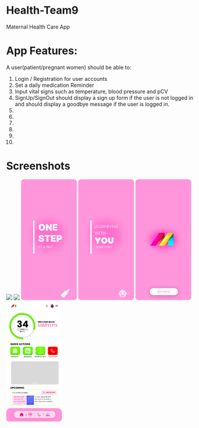 ﻿# Health-Team9
 Maternal Health Care App

# App Features:
A user(patient/pregnant women) should be able to:
1. Login / Registration for user accounts 
2. Set a daily medication Reminder
3. Input vital signs such as temperature, blood pressure  and pCV
4. SignUp/SignOut should display a sign up form if the user is not logged in and should display a goodbye message if the user is logged in.
5. 
6.
7.
8.
9.
10.

# Screenshots
<div>
<img src="https://user-images.githubusercontent.com/52883664/201880896-7fd83f04-9020-488b-90f4-1e09c8d0112a.jpg" width="150px"/>
<img src="https://user-images.githubusercontent.com/52883664/201880943-4b9136b6-160c-428e-b949-9529e99272db.jpg" width="150px"/>
<img src="https://github.com/Alex-Gichau/Health-Team9/blob/a583b119b022cb3f46e55b128a63aa15ada0af78/app/src/main/res/screenshots/Splash2/iPhone%2013%20Pro%20Max.jpg" width="150px"/>
<img src="https://github.com/Alex-Gichau/Health-Team9/blob/a583b119b022cb3f46e55b128a63aa15ada0af78/app/src/main/res/screenshots/Splash1/iPhone%2013%20Pro%20Max.jpg" width="150px"/>
<img src="https://github.com/Alex-Gichau/Health-Team9/blob/a583b119b022cb3f46e55b128a63aa15ada0af78/app/src/main/res/screenshots/Splash0/iPhone%2013%20Pro%20Max.jpg" width="150px"/>
<img src="https://github.com/Alex-Gichau/Health-Team9/blob/development/app/src/main/res/screenshots/iPhone%2013%20Pro%20Max.jpg" width="150px"/>
</div>
